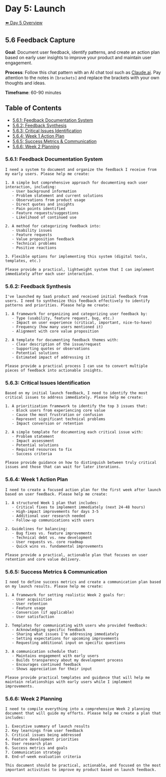 # Day 5: Launch 

[⬅️ Day 5 Overview](README.md)

## 5.6 Feedback Capture

**Goal**: Document user feedback, identify patterns, and create an action plan based on early user insights to improve your product and maintain user engagement.

**Process**: Follow this chat pattern with an AI chat tool such as [Claude.ai](https://www.claude.ai). Pay attention to the notes in `[brackets]` and replace the brackets with your own thoughts and ideas.

**Timeframe**: 60-90 minutes

## Table of Contents
- [5.6.1: Feedback Documentation System](#561-feedback-documentation-system)
- [5.6.2: Feedback Synthesis](#562-feedback-synthesis)
- [5.6.3: Critical Issues Identification](#563-critical-issues-identification)
- [5.6.4: Week 1 Action Plan](#564-week-1-action-plan)
- [5.6.5: Success Metrics & Communication](#565-success-metrics--communication)
- [5.6.6: Week 2 Planning](#566-week-2-planning)

### 5.6.1: Feedback Documentation System

```
I need a system to document and organize the feedback I receive from my early users. Please help me create:

1. A simple but comprehensive approach for documenting each user interaction, including:
   - User background information
   - Problem statement and current solutions
   - Observations from product usage
   - Direct quotes and insights
   - Pain points identified
   - Feature requests/suggestions
   - Likelihood of continued use

2. A method for categorizing feedback into:
   - Usability issues
   - Feature requests
   - Value proposition feedback
   - Technical problems
   - Positive reactions

3. Flexible options for implementing this system (digital tools, templates, etc.)

Please provide a practical, lightweight system that I can implement immediately after each user interaction.
```

### 5.6.2: Feedback Synthesis

```
I've launched my SaaS product and received initial feedback from users. I need to synthesize this feedback effectively to identify patterns and priorities. Please help me create:

1. A framework for organizing and categorizing user feedback by:
   - Type (usability, feature request, bug, etc.)
   - Impact on user experience (critical, important, nice-to-have)
   - Frequency (how many users mentioned it)
   - Alignment with core value proposition

2. A template for documenting feedback themes with:
   - Clear description of the issue/request
   - Supporting quotes or observations
   - Potential solutions
   - Estimated impact of addressing it

Please provide a practical process I can use to convert multiple pieces of feedback into actionable insights.
```

### 5.6.3: Critical Issues Identification

```
Based on my initial launch feedback, I need to identify the most critical issues to address immediately. Please help me create:

1. A prioritization framework to identify the top 3 issues that:
   - Block users from experiencing core value
   - Cause the most frustration or confusion
   - Represent significant technical problems
   - Impact conversion or retention

2. A simple template for documenting each critical issue with:
   - Problem statement
   - Impact assessment
   - Potential solutions
   - Required resources to fix
   - Success criteria

Please provide guidance on how to distinguish between truly critical issues and those that can wait for later iterations.
```

### 5.6.4: Week 1 Action Plan

```
I need to create a focused action plan for the first week after launch based on user feedback. Please help me create:

1. A structured Week 1 plan that includes:
   - Critical fixes to implement immediately (next 24-48 hours)
   - High-impact improvements for days 3-5
   - Additional user research needed
   - Follow-up communications with users

2. Guidelines for balancing:
   - Bug fixes vs. feature improvements
   - Technical debt vs. new development
   - User requests vs. core roadmap
   - Quick wins vs. fundamental improvements

Please provide a practical, actionable plan that focuses on user retention and core value delivery.
```

### 5.6.5: Success Metrics & Communication

```
I need to define success metrics and create a communication plan based on my launch results. Please help me create:

1. A framework for setting realistic Week 2 goals for:
   - User acquisition
   - User retention
   - Feature usage
   - Conversion (if applicable)
   - User satisfaction

2. Templates for communicating with users who provided feedback:
   - Acknowledging specific feedback
   - Sharing what issues I'm addressing immediately
   - Setting expectations for upcoming improvements
   - Requesting additional input on specific questions

3. A communication schedule that:
   - Maintains engagement with early users
   - Builds transparency about my development process
   - Encourages continued feedback
   - Shows appreciation for their input

Please provide practical templates and guidance that will help me maintain relationships with early users while I implement improvements.
```

### 5.6.6: Week 2 Planning

```
I need to compile everything into a comprehensive Week 2 planning document that will guide my efforts. Please help me create a plan that includes:

1. Executive summary of launch results
2. Key learnings from user feedback
3. Critical issues being addressed
4. Feature development priorities
5. User research plan
6. Success metrics and goals
7. Communication strategy
8. End-of-week evaluation criteria

This document should be practical, actionable, and focused on the most important activities to improve my product based on launch feedback.
``` 